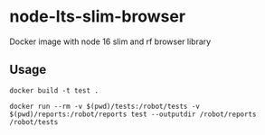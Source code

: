 # node-lts-slim-browser
Docker image with node 16 slim and rf browser library
## Usage 
`docker build -t test .`

`docker run --rm -v $(pwd)/tests:/robot/tests -v $(pwd)/reports:/robot/reports test --outputdir /robot/reports /robot/tests`
